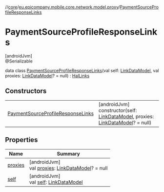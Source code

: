 //[core](../../../index.md)/[eu.epicompany.mobile.core.network.model.proxy](../index.md)/[PaymentSourceProfileResponseLinks](index.md)

# PaymentSourceProfileResponseLinks

[androidJvm]\
@Serializable

data class [PaymentSourceProfileResponseLinks](index.md)(val self: [LinkDataModel](../../eu.epicompany.mobile.core.network.hypermedia/-link-data-model/index.md), val proxies: [LinkDataModel](../../eu.epicompany.mobile.core.network.hypermedia/-link-data-model/index.md)? = null) : [HalLinks](../../eu.epicompany.mobile.core.network.hypermedia/-hal-links/index.md)

## Constructors

| | |
|---|---|
| [PaymentSourceProfileResponseLinks](-payment-source-profile-response-links.md) | [androidJvm]<br>constructor(self: [LinkDataModel](../../eu.epicompany.mobile.core.network.hypermedia/-link-data-model/index.md), proxies: [LinkDataModel](../../eu.epicompany.mobile.core.network.hypermedia/-link-data-model/index.md)? = null) |

## Properties

| Name | Summary |
|---|---|
| [proxies](proxies.md) | [androidJvm]<br>val [proxies](proxies.md): [LinkDataModel](../../eu.epicompany.mobile.core.network.hypermedia/-link-data-model/index.md)? = null |
| [self](self.md) | [androidJvm]<br>val [self](self.md): [LinkDataModel](../../eu.epicompany.mobile.core.network.hypermedia/-link-data-model/index.md) |
